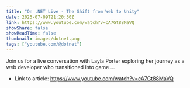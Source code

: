 ```yaml
---
title: "On .NET Live - The Shift from Web to Unity"
date: 2025-07-09T21:20:50Z
link: https://www.youtube.com/watch?v=cA7Gt88MaVQ
showShare: false
showReadTime: false
thumbnail: images/dotnet.png
tags: ["youtube.com/@dotnet"]
---
```

Join us for a live conversation with Layla Porter exploring her journey as a web developer who transitioned into game ...

- Link to article: https://www.youtube.com/watch?v=cA7Gt88MaVQ